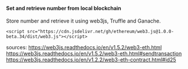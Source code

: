 #### Set and retrieve number from local blockchain

Store number and retrieve it using web3js, Truffle and Ganache.

```
<script src="https://cdn.jsdelivr.net/gh/ethereum/web3.js@1.0.0-beta.34/dist/web3.js"></script>
```

sources: https://web3js.readthedocs.io/en/v1.5.2/web3-eth.html
https://web3js.readthedocs.io/en/v1.5.2/web3-eth.html#sendtransaction
https://web3js.readthedocs.io/en/v1.2.2/web3-eth-contract.html#id25
